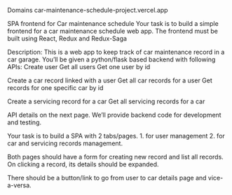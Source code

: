 Domains
car-maintenance-schedule-project.vercel.app

SPA  frontend for Car maintenance schedule 
Your task is to build a simple frontend for a car maintenance schedule web app. The frontend must be built using React, Redux and Redux-Saga

Description:
	This is a web app to keep track of car maintenance record in a car garage. You’ll be given a python/flask based backend with following APIs:
Create user
Get all users
Get one user by id

Create a car record linked with a user
Get all car records for a user
Get records for one specific car by id

Create a servicing record for a car
Get all servicing records for a car

API details on the next page. We’ll provide backend code for development and testing.

Your task is to build a SPA with 2 tabs/pages. 1. for user management 2. for car and servicing records management. 

Both pages should have a  form for creating new record and list all records. On clicking a record, its details should be expanded. 

There should be a button/link to go from user to car details page and vice-a-versa.
